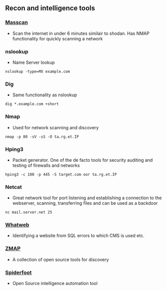## Recon and intelligence tools 
### [Masscan](https://danielmiessler.com/study/masscan/)
- Scan the internet in under 6 minutes similair to shodan. Has NMAP functionality for quickly scanning a network

### nslookup
- Name Server lookup
```
nslookup -type=MX example.com
```

### Dig
- Same functionality as nslookup
```
dig *.example.com +short
```

### Nmap
- Used for network scanning and discovery
```
nmap -p 80 -sV -sS -O ta.rg.et.IP
```

### Hping3
- Packet generator. One of the de facto tools for security auditing and testing of firewalls and networks
```
hping3 -c 100 -p 445 -S target.com oor ta.rg.et.IP
```

### Netcat 
- Great network tool for port listening and establishing a connection to the webserver, scanning, transferring files and can be used as a backdoor
```
nc mail.server.net 25
```

### [Whatweb](https://github.com/urbanadventurer/WhatWeb)
- Identifying a website from SQL errors to which CMS is used etc. 

### [ZMAP](https://zmap.io/)
- A collection of open source tools for discovery

### [Spiderfoot](http://www.spiderfoot.net/)
- Open Source intelligence automation tool 
